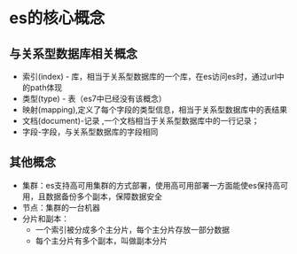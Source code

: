 # es的核心概念

## 与关系型数据库相关概念

* 索引(index) - 库，相当于关系型数据库的一个库，在es访问es时，通过url中的path体现
* 类型(type) - 表（es7中已经没有该概念）
* 映射(mapping),定义了每个字段的类型信息，相当于关系型数据库中的表结果
* 文档(document)-记录 ,一个文档相当于关系型数据库中的一行记录；
* 字段-字段，与关系型数据库的字段相同


## 其他概念


* 集群：es支持高可用集群的方式部署，使用高可用部署一方面能使es保持高可用，且数据备份多个副本，保障数据安全
* 节点：集群的一台机器
* 分片和副本：
  * 一个索引被分成多个主分片，每个主分片存放一部分数据
  * 每个主分片有多个副本，叫做副本分片